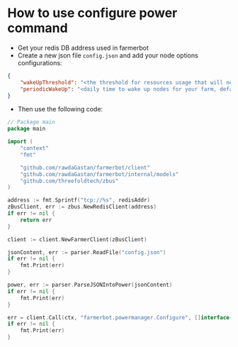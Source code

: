 # How to use configure power command

-   Get your redis DB address used in farmerbot
-   Create a new json file `config.json` and add your node options configurations:

```json
{
    "wakeUpThreshold": "<the threshold for resources usage that will need another node to be on, default is 80, optional>",
    "periodicWakeUp": "<daily time to wake up nodes for your farm, default is the time your run the command, format is 00:00AM or 00:00PM, optional>",
}
```

-   Then use the following code:

```go
// Package main
package main

import (
    "context"
    "fmt"   

    "github.com/rawdaGastan/farmerbot/client"
    "github.com/rawdaGastan/farmerbot/internal/models"
    "github.com/threefoldtech/zbus"
)

address := fmt.Sprintf("tcp://%s", redisAddr)
zBusClient, err := zbus.NewRedisClient(address)
if err != nil {
    return err
}

client := client.NewFarmerClient(zBusClient)

jsonContent, err := parser.ReadFile("config.json")
if err != nil {
    fmt.Print(err)
}

power, err := parser.ParseJSONIntoPower(jsonContent)
if err != nil {
    fmt.Print(err)
}

err = client.Call(ctx, "farmerbot.powermanager.Configure", []interface{}{power}, &err)
if err != nil {
    fmt.Print(err)
}
```
